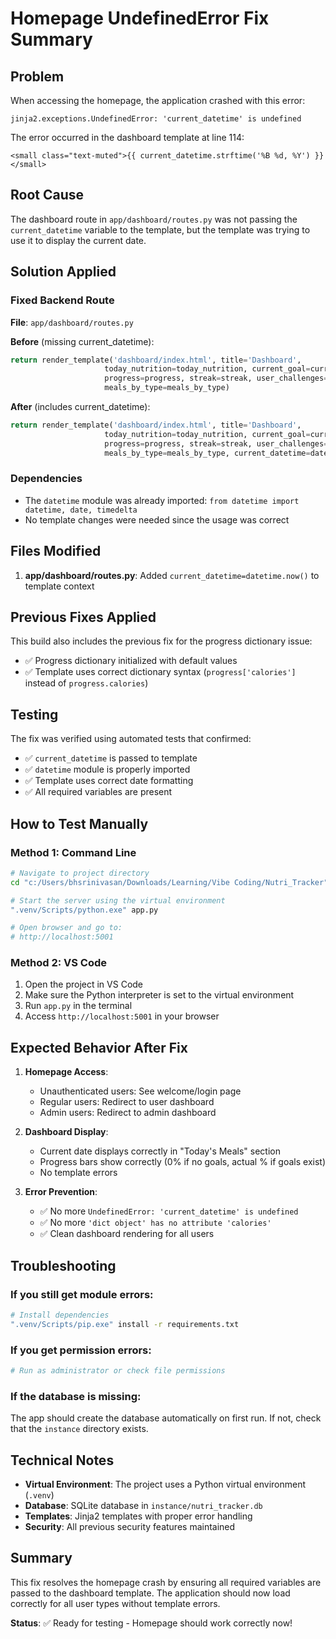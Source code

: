 # Homepage UndefinedError Fix Summary

## Problem
When accessing the homepage, the application crashed with this error:

```
jinja2.exceptions.UndefinedError: 'current_datetime' is undefined
```

The error occurred in the dashboard template at line 114:
```jinja2
<small class="text-muted">{{ current_datetime.strftime('%B %d, %Y') }}</small>
```

## Root Cause
The dashboard route in `app/dashboard/routes.py` was not passing the `current_datetime` variable to the template, but the template was trying to use it to display the current date.

## Solution Applied

### Fixed Backend Route
**File**: `app/dashboard/routes.py`

**Before** (missing current_datetime):
```python
return render_template('dashboard/index.html', title='Dashboard',
                     today_nutrition=today_nutrition, current_goal=current_goal,
                     progress=progress, streak=streak, user_challenges=user_challenges,
                     meals_by_type=meals_by_type)
```

**After** (includes current_datetime):
```python
return render_template('dashboard/index.html', title='Dashboard',
                     today_nutrition=today_nutrition, current_goal=current_goal,
                     progress=progress, streak=streak, user_challenges=user_challenges,
                     meals_by_type=meals_by_type, current_datetime=datetime.now())
```

### Dependencies
- The `datetime` module was already imported: `from datetime import datetime, date, timedelta`
- No template changes were needed since the usage was correct

## Files Modified
1. **app/dashboard/routes.py**: Added `current_datetime=datetime.now()` to template context

## Previous Fixes Applied
This build also includes the previous fix for the progress dictionary issue:
- ✅ Progress dictionary initialized with default values
- ✅ Template uses correct dictionary syntax (`progress['calories']` instead of `progress.calories`)

## Testing
The fix was verified using automated tests that confirmed:
- ✅ `current_datetime` is passed to template
- ✅ `datetime` module is properly imported  
- ✅ Template uses correct date formatting
- ✅ All required variables are present

## How to Test Manually

### Method 1: Command Line
```bash
# Navigate to project directory
cd "c:/Users/bhsrinivasan/Downloads/Learning/Vibe Coding/Nutri_Tracker"

# Start the server using the virtual environment
".venv/Scripts/python.exe" app.py

# Open browser and go to:
# http://localhost:5001
```

### Method 2: VS Code
1. Open the project in VS Code
2. Make sure the Python interpreter is set to the virtual environment
3. Run `app.py` in the terminal
4. Access `http://localhost:5001` in your browser

## Expected Behavior After Fix

1. **Homepage Access**: 
   - Unauthenticated users: See welcome/login page
   - Regular users: Redirect to user dashboard
   - Admin users: Redirect to admin dashboard

2. **Dashboard Display**:
   - Current date displays correctly in "Today's Meals" section
   - Progress bars show correctly (0% if no goals, actual % if goals exist)
   - No template errors

3. **Error Prevention**:
   - ✅ No more `UndefinedError: 'current_datetime' is undefined`
   - ✅ No more `'dict object' has no attribute 'calories'`
   - ✅ Clean dashboard rendering for all users

## Troubleshooting

### If you still get module errors:
```bash
# Install dependencies
".venv/Scripts/pip.exe" install -r requirements.txt
```

### If you get permission errors:
```bash
# Run as administrator or check file permissions
```

### If the database is missing:
The app should create the database automatically on first run. If not, check that the `instance` directory exists.

## Technical Notes

- **Virtual Environment**: The project uses a Python virtual environment (`.venv`)
- **Database**: SQLite database in `instance/nutri_tracker.db`
- **Templates**: Jinja2 templates with proper error handling
- **Security**: All previous security features maintained

## Summary
This fix resolves the homepage crash by ensuring all required variables are passed to the dashboard template. The application should now load correctly for all user types without template errors.

**Status**: ✅ Ready for testing - Homepage should work correctly now!
